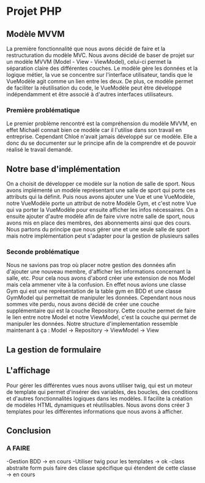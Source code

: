 # Projet PHP

## Modèle MVVM

La première fonctionnalité que nous avons décidé de faire et la restructuration du modèle MVC. Nous avons décidé de baser de projet sur un modèle MVVM (Model - View - ViewModel), celui-ci permet la séparation claire des différentes couches. Le modèle gère les données et la logique métier, la vue se concentre sur l'interface utilisateur, tandis que le VueModèle agit comme un lien entre les deux. De plus, ce modèle permet de faciliter la réutilisation du code, le VueModèle peut être développé indépendamment et être associé à d'autres interfaces utilisateurs.

### Première problématique

Le premier problème rencontré est la compréhension du modèle MVVM, en effet Michaël connait bien ce modèle car il l'utilise dans son travail en entreprise. Cependant Chloé n'avait jamais développé sur ce modèle. Elle a donc du se documenter sur le principe afin de la comprendre et de pouvoir réalisé le travail demandé.

## Notre base d'implémentation

On a choisit de développer ce modèle sur la notion de salle de sport. Nous avons implémenté un modèle représentant une salle de sport qui porte ces attributs qui la définit. Puis nous avons ajouter une Vue et une VueModèle, notre VueModèle porte un attribut de notre Modèle Gym, et c'est notre Vue qui va porter la VueModèle pour ensuite afficher les infos nécessaires. On a ensuite ajouter d'autre modèle afin de faire vivre notre salle de sport, nous avons mis en place des membres, des abonnements ainsi que des cours. Nous partons du principe que nous gérer une et une seule salle de sport mais notre implémentation peut s'adapter pour la gestion de plusieurs salles

### Seconde problématique

Nous ne savions pas trop où placer notre gestion des données afin d'ajouter une nouveau membre, d'afficher les informations concernant la salle, etc. Pour cela nous avons d'abord créer une extension de nos Model mais cela ammener vite à la confusion. En effet nous avions une classe Gym qui est une représentation de la table gym en BDD et une classe GymModel qui permettait de manipuler les données. Cependant nous nous sommes vite perdu, nous avons décidé de créer une couche supplémentaire qui est la couche Repository. Cette couche permet de faire le lien entre notre Model et notre ViewModel, c'est la couche qui permet de manipuler les données.
Notre structure d'implementation ressemble maintenant à ça : Model -> Repository -> ViewModel -> View

## La gestion de formulaire

## L'affichage

Pour gérer les différentes vues nous avons utiliser twig, qui est un moteur de template qui permet d'insérer des variables, des boucles, des conditions et d'autres fonctionnalités logiques dans les modèles. Il facilite la création de modèles HTML dynamiques et réutilisables. Nous avons dons créer 3 templates pour les différentes informations que nous avons à afficher.

## Conclusion

### A FAIRE

-Gestion BDD -> en cours
-Utiliser twig pour les templates -> ok
-class abstraite form puis faire des classe spécifique qui étendent de cette classe -> en cours
